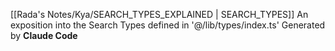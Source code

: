 [[Rada's Notes/Kya/SEARCH_TYPES_EXPLAINED | SEARCH_TYPES]] An exposition into the Search Types defined in '@/lib/types/index.ts' Generated by **Claude Code**

